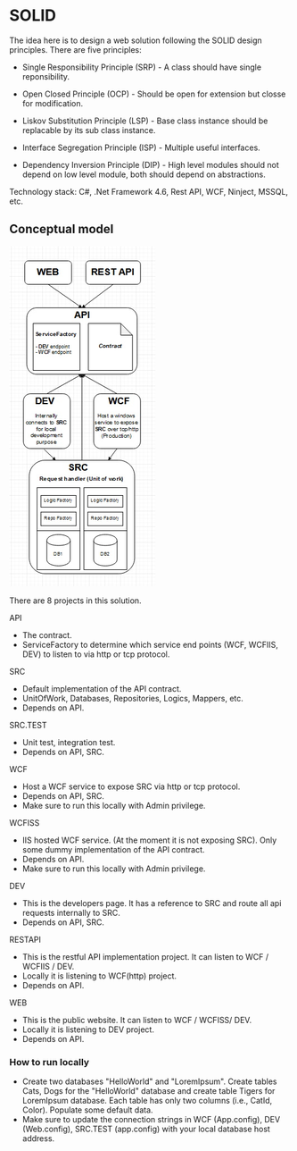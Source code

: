 # SOLID

The idea here is to design a web solution following the SOLID design principles. There are five principles:

  - Single Responsibility Principle (SRP) - A class should have single reponsibility.

  - Open Closed Principle (OCP) - Should be open for extension but closse for modification.

  - Liskov Substitution Principle (LSP) - Base class instance should be replacable by its sub class instance.

  - Interface Segregation Principle (ISP) - Multiple useful interfaces.

  - Dependency Inversion Principle (DIP) - High level modules should not depend on low level module, both should depend on abstractions.

Technology stack: C#, .Net Framework 4.6, Rest API, WCF, Ninject, MSSQL, etc.

## Conceptual model
<img src="Solid.jpg" />

There are 8 projects in this solution.

API 
  - The contract.
  - ServiceFactory to determine which service end points (WCF, WCFIIS, DEV) to listen to via http or tcp protocol.


SRC
  - Default implementation of the API contract.
  - UnitOfWork, Databases, Repositories, Logics, Mappers, etc. 
  - Depends on API.


SRC.TEST
  - Unit test, integration test.
  - Depends on API, SRC.


WCF 
  - Host a WCF service to expose SRC via http or tcp protocol.
  - Depends on API, SRC.
  - Make sure to run this locally with Admin privilege.
  
  
WCFISS 
  - IIS hosted WCF service. (At the moment it is not exposing SRC). Only some dummy implementation of the API contract.
  - Depends on API.
  - Make sure to run this locally with Admin privilege.
  
  
DEV
  - This is the developers page. It has a reference to SRC and route all api requests internally to SRC.
  - Depends on API, SRC.
  

RESTAPI
  - This is the restful API implementation project. It can listen to WCF / WCFIIS / DEV.
  - Locally it is listening to WCF(http) project.
  - Depends on API.
  

WEB 
  - This is the public website. It can listen to WCF / WCFISS/ DEV.
  - Locally it is listening to DEV project.
  - Depends on API.
  
  
### How to run locally

  - Create two databases "HelloWorld" and "LoremIpsum". Create tables Cats, Dogs for the "HelloWorld" database and create table Tigers for LoremIpsum database. Each  table has only two columns (i.e., CatId, Color). Populate some default data.
  - Make sure to update the connection strings in WCF (App.config), DEV (Web.config), SRC.TEST (app.config) with your local database host address. 

